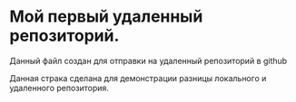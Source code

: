 # Мой первый удаленный репозиторий.


Данный файл создан для отправки на удаленный репозиторий в github

Данная страка сделана для демонстрации разницы локального и удаленного репозитория.